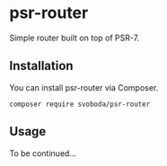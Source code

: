 # psr-router

Simple router built on top of PSR-7.

## Installation

You can install psr-router via Composer.

    composer require svoboda/psr-router
    
## Usage

To be continued...
